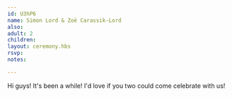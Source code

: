 ```yaml
---
id: U3hP6
name: Simon Lord & Zoë Carassik-Lord
also:
adult: 2
children:
layout: ceremony.hbs
rsvp:
notes:

---
```


Hi guys! It's been a while! I'd love if you two could come celebrate with us!
